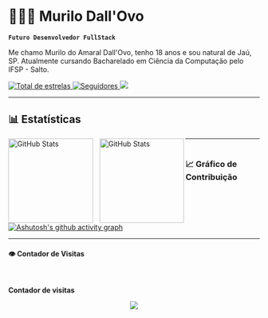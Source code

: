 # 👩🏻‍💻 Murilo Dall'Ovo

**`Futuro Desenvolvedor FullStack`**

Me chamo Murilo do Amaral Dall'Ovo, tenho 18 anos e sou natural de Jaú, SP. Atualmente cursando Bacharelado em Ciência da Computação pelo IFSP - Salto.

<p align="left">
    <a href="https://github.com/dmurilo?tab=repositories&sort=stargazers">
        <img 
            alt="Total de estrelas" 
            title="Total de estrelas GitHub" 
            src="https://custom-icon-badges.demolab.com/github/stars/dmurilo?color=FFFF00&style=for-the-badge&labelColor=FFFF00&logo=star&label=estrelas&logoColor=black"
        />
    </a>
    <a href="https://github.com/dmurilo?tab=followers">
        <img 
            alt="Seguidores" 
            title="Me siga no GitHub" 
            src="https://custom-icon-badges.demolab.com/github/followers/dmurilo?color=black&labelColor=black&style=for-the-badge&logo=github&label=Seguidores&logoColor=white"
        />
    </a>
    <a href=[https://www.linkedin.com/in/murilo-do-amaral-dall-ovo-160588357] target="_blank">
        <img src="https://img.shields.io/badge/-LinkedIn-%230077B5?style=for-the-badge&logo=linkedin&logoColor=white" target="_blank">
    </a>
</p>

---

## 📊 Estatísticas

<p>
  <img 
    align="left" 
    alt="GitHub Stats" 
    height="169.7" 
    style="padding-right: 10px;" 
    src="https://github-readme-stats.vercel.app/api?username=dmurilo&show_icons=true&theme=tokyonight&include_all_commits=true&locale=pt-br" 
  />
<img 
      align="left" 
      alt="GitHub Stats" 
      height="169.7" 
      src="https://github-readme-stats.vercel.app/api/top-langs/?username=dmurilo&theme=tokyonight&layout=compact&custom_title=Tecnologias&langs_count=9" 
  />
</p>

---

<h1> </h1>

### 📈 Gráfico de Contribuição

[![Ashutosh's github activity graph](https://github-readme-activity-graph.vercel.app/graph?username=dmurilo&bg_color=000000&color=4981b6&line=000000&point=ffffff&area=true&hide_border=true)](https://github.com/ashutosh00710/github-readme-activity-graph)

---

#### 👁 Contador de Visitas

<br><p align="centre"><b>Contador de visitas</b></p>  
<p align="center"><img align="center" src="https://profile-counter.glitch.me/{dmurilo}/count.svg" /></p> 
<br>

